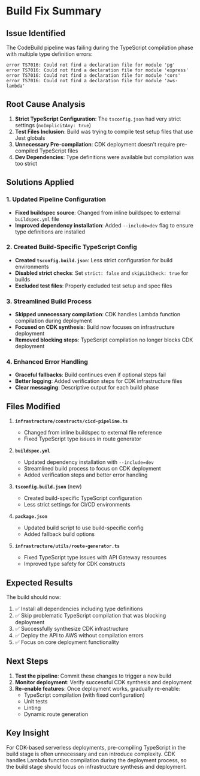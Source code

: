 # Build Fix Summary

## Issue Identified
The CodeBuild pipeline was failing during the TypeScript compilation phase with multiple type definition errors:

```
error TS7016: Could not find a declaration file for module 'pg'
error TS7016: Could not find a declaration file for module 'express'
error TS7016: Could not find a declaration file for module 'cors'
error TS7016: Could not find a declaration file for module 'aws-lambda'
```

## Root Cause Analysis
1. **Strict TypeScript Configuration**: The `tsconfig.json` had very strict settings (`noImplicitAny: true`)
2. **Test Files Inclusion**: Build was trying to compile test setup files that use Jest globals
3. **Unnecessary Pre-compilation**: CDK deployment doesn't require pre-compiled TypeScript files
4. **Dev Dependencies**: Type definitions were available but compilation was too strict

## Solutions Applied

### 1. Updated Pipeline Configuration
- **Fixed buildspec source**: Changed from inline buildspec to external `buildspec.yml` file
- **Improved dependency installation**: Added `--include=dev` flag to ensure type definitions are installed

### 2. Created Build-Specific TypeScript Config
- **Created `tsconfig.build.json`**: Less strict configuration for build environments
- **Disabled strict checks**: Set `strict: false` and `skipLibCheck: true` for builds
- **Excluded test files**: Properly excluded test setup and spec files

### 3. Streamlined Build Process
- **Skipped unnecessary compilation**: CDK handles Lambda function compilation during deployment
- **Focused on CDK synthesis**: Build now focuses on infrastructure deployment
- **Removed blocking steps**: TypeScript compilation no longer blocks CDK deployment

### 4. Enhanced Error Handling
- **Graceful fallbacks**: Build continues even if optional steps fail
- **Better logging**: Added verification steps for CDK infrastructure files
- **Clear messaging**: Descriptive output for each build phase

## Files Modified

1. **`infrastructure/constructs/cicd-pipeline.ts`**
   - Changed from inline buildspec to external file reference
   - Fixed TypeScript type issues in route generator

2. **`buildspec.yml`**
   - Updated dependency installation with `--include=dev`
   - Streamlined build process to focus on CDK deployment
   - Added verification steps and better error handling

3. **`tsconfig.build.json`** (new)
   - Created build-specific TypeScript configuration
   - Less strict settings for CI/CD environments

4. **`package.json`**
   - Updated build script to use build-specific config
   - Added fallback build options

5. **`infrastructure/utils/route-generator.ts`**
   - Fixed TypeScript type issues with API Gateway resources
   - Improved type safety for CDK constructs

## Expected Results

The build should now:
1. ✅ Install all dependencies including type definitions
2. ✅ Skip problematic TypeScript compilation that was blocking deployment
3. ✅ Successfully synthesize CDK infrastructure
4. ✅ Deploy the API to AWS without compilation errors
5. ✅ Focus on core deployment functionality

## Next Steps

1. **Test the pipeline**: Commit these changes to trigger a new build
2. **Monitor deployment**: Verify successful CDK synthesis and deployment
3. **Re-enable features**: Once deployment works, gradually re-enable:
   - TypeScript compilation (with fixed configuration)
   - Unit tests
   - Linting
   - Dynamic route generation

## Key Insight

For CDK-based serverless deployments, pre-compiling TypeScript in the build stage is often unnecessary and can introduce complexity. CDK handles Lambda function compilation during the deployment process, so the build stage should focus on infrastructure synthesis and deployment.